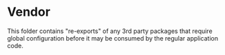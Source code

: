 # Vendor

This folder contains "re-exports" of any 3rd party packages that require global configuration before it may be consumed
by the regular application code.